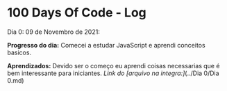 # 100 Days Of Code - Log

Dia 0: 09 de Novembro de 2021:

**Progresso do dia:** Comecei a estudar JavaScript e aprendi conceitos basicos.

**Aprendizados:** Devido ser o começo eu aprendi coisas necessarias que é bem interessante para iniciantes.
*Link do [arquivo na integra:]*(../Dia 0/Dia 0.md) 
